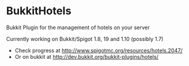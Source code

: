 BukkitHotels
============

Bukkit Plugin for the management of hotels on your server 

 Currently working on Bukkit/Spigot 1.8, 19 and 1.10 (possibly 1.7)
 - Check progress at http://www.spigotmc.org/resources/hotels.2047/
 - Or on bukkit at http://dev.bukkit.org/bukkit-plugins/hotels/
